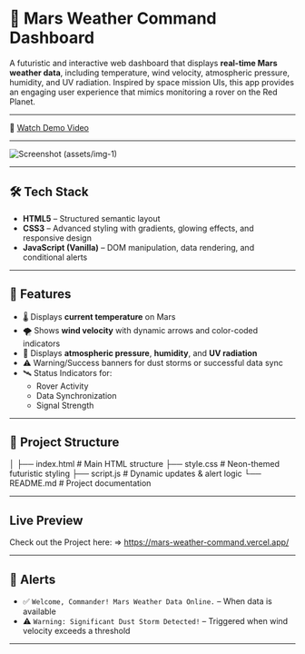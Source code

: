 # 🚀 Mars Weather Command Dashboard

A futuristic and interactive web dashboard that displays **real-time Mars weather data**, including temperature, wind velocity, atmospheric pressure, humidity, and UV radiation. Inspired by space mission UIs, this app provides an engaging user experience that mimics monitoring a rover on the Red Planet.

---
🔗 [Watch Demo Video](https://drive.google.com/file/d/18P2q9s0-bMTEj9cX402l1OrIm7pGGrAq/view?usp=drive_link)

---

![Screenshot](assets/img-2) 
(assets/img-1)

---

## 🛠️ Tech Stack

- **HTML5** – Structured semantic layout
- **CSS3** – Advanced styling with gradients, glowing effects, and responsive design
- **JavaScript (Vanilla)** – DOM manipulation, data rendering, and conditional alerts

---

## 🔧 Features

- 🌡️ Displays **current temperature** on Mars
- 🌪️ Shows **wind velocity** with dynamic arrows and color-coded indicators
- 🧪 Displays **atmospheric pressure**, **humidity**, and **UV radiation**
- ⚠️ Warning/Success banners for dust storms or successful data sync
- 🛰️ Status Indicators for:
  - Rover Activity
  - Data Synchronization
  - Signal Strength

---

## 📂 Project Structure
│
├── index.html # Main HTML structure
├── style.css # Neon-themed futuristic styling
├── script.js # Dynamic updates & alert logic
└── README.md # Project documentation


---
## Live Preview
Check out the Project here:
=> https://mars-weather-command.vercel.app/

---


## 🚨 Alerts

- ✅ `Welcome, Commander! Mars Weather Data Online.` – When data is available
- ⚠️ `Warning: Significant Dust Storm Detected!` – Triggered when wind velocity exceeds a threshold

---
